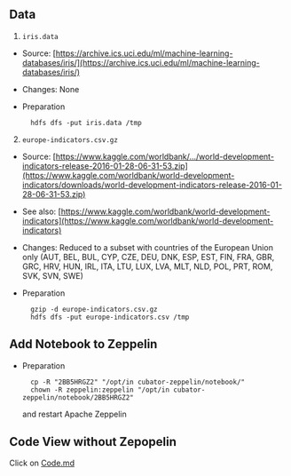 ## Data

1) `iris.data`

- Source: [https://archive.ics.uci.edu/ml/machine-learning-databases/iris/](https://archive.ics.uci.edu/ml/machine-learning-databases/iris/)
- Changes: None
- Preparation

		hdfs dfs -put iris.data /tmp

2) `europe-indicators.csv.gz`

- Source: [https://www.kaggle.com/worldbank/.../world-development-indicators-release-2016-01-28-06-31-53.zip](https://www.kaggle.com/worldbank/world-development-indicators/downloads/world-development-indicators-release-2016-01-28-06-31-53.zip)
- See also: [https://www.kaggle.com/worldbank/world-development-indicators](https://www.kaggle.com/worldbank/world-development-indicators)
- Changes: Reduced to a subset with countries of the European Union only  (AUT, BEL, BUL, CYP, CZE, DEU, DNK, ESP, EST, FIN, FRA, GBR, GRC, HRV, HUN, IRL, ITA, LTU, LUX, LVA, MLT, NLD, POL, PRT, ROM, SVK, SVN, SWE) 
- Preparation

		gzip -d europe-indicators.csv.gz
		hdfs dfs -put europe-indicators.csv /tmp


## Add Notebook to Zeppelin

- Preparation

		cp -R "2BB5HRGZ2" "/opt/in cubator-zeppelin/notebook/"
		chown -R zeppelin:zeppelin "/opt/in cubator-zeppelin/notebook/2BB5HRGZ2"

	and restart Apache Zeppelin


## Code View without Zepopelin

Click on [Code.md](./Code.md)